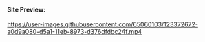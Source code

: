 #### Site Preview:




https://user-images.githubusercontent.com/65060103/123372672-a0d9a080-d5a1-11eb-8973-d376dfdbc24f.mp4

